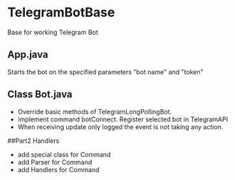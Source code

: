 # TelegramBotBase

Base for working Telegram Bot

## App.java
Starts the bot on the specified parameters "bot name" and "token"

## Class Bot.java
- Override basic methods of TelegramLongPollingBot.
- implement command botConnect. Register selected bot in TelegramAPI
- When receiving update only logged the event is not taking any action.

##Part2 Handlers
- add special class for Command
- add Parser for Command
- add Handlers for Command